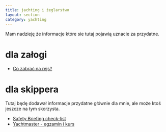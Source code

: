```yaml
---
title: jachting i żeglarstwo 
layout: section
category: yachting
---
```


Mam nadzieję że informacje które sie tutaj pojawią uznacie za przydatne.

dla załogi
===========
* [Co zabrać na rejs?](/co-zabrac)

dla skippera
=============
Tutaj będę dodawał informacje przydatne głównie dla mnie, ale może ktoś jeszcze na tym skorzysta.  
* [Safety Briefing check-list](/safety-briefing)
* [Yachtmaster - egzamin i kurs](/ym-exam-and-preparation)
